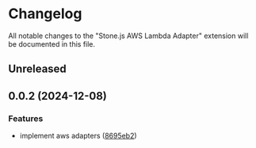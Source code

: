 # Changelog

All notable changes to the "Stone.js AWS Lambda Adapter" extension will be documented in this file.

## Unreleased


## 0.0.2 (2024-12-08)


### Features

* implement aws adapters ([8695eb2](https://github.com/stone-foundation/stone-js-aws-lambda-http-adapter/commit/8695eb2c7960769d56015943ac0839e787f176d2))
